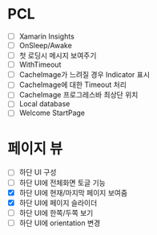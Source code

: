 # PCL
- [ ] Xamarin Insights
- [ ] OnSleep/Awake
- [ ] 첫 로딩시 메시지 보여주기
- [ ] WithTimeout
- [ ] CacheImage가 느려질 경우 Indicator 표시
- [ ] CacheImage에 대한 Timeout 처리
- [ ] CacheImage 프로그레스바 최상단 위치
- [ ] Local database
- [ ] Welcome StartPage

# 페이지 뷰
- [ ] 하단 UI 구성
- [ ] 하단 UI에 전체화면 토글 기능
- [x] 하단 UI에 현재/마지막 페이지 보여줌
- [x] 하단 UI에 페이지 슬라이더
- [ ] 하단 UI에 한쪽/두쪽 보기
- [ ] 하단 UI에 orientation 변경
